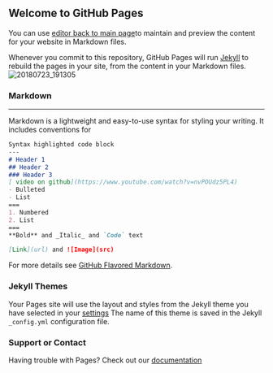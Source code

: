 ## Welcome to GitHub Pages

You can use [editor back to main page](https://armin2pa.github.io/Armand-Kuplaste)to maintain and preview the content for your website in Markdown files.

Whenever you commit to this repository, GitHub Pages will run [Jekyll](https://jekyllrb.com/) to rebuild the pages in your site, from the content in your Markdown files.
![20180723_191305](https://user-images.githubusercontent.com/40921746/43107922-09a8fe88-8e94-11e8-991c-442b1d0819a0.jpg)

### Markdown
---
Markdown is a lightweight and easy-to-use syntax for styling your writing. It includes conventions for

```markdown
Syntax highlighted code block
---
# Header 1
## Header 2
### Header 3
[ video on github](https://www.youtube.com/watch?v=nvPOUdz5PL4)
- Bulleted
- List
===
1. Numbered
2. List
===
**Bold** and _Italic_ and `Code` text

[Link](url) and ![Image](src)
```

For more details see [GitHub Flavored Markdown](https://guides.github.com/features/mastering-markdown/).

### Jekyll Themes

Your Pages site will use the layout and styles from the Jekyll theme you have selected in your [settings](https://github.com) The name of this theme is saved in the Jekyll `_config.yml` configuration file.

### Support or Contact

Having trouble with Pages? Check out our [documentation](https://help.github.com/categories/github-pages-basics/) 
